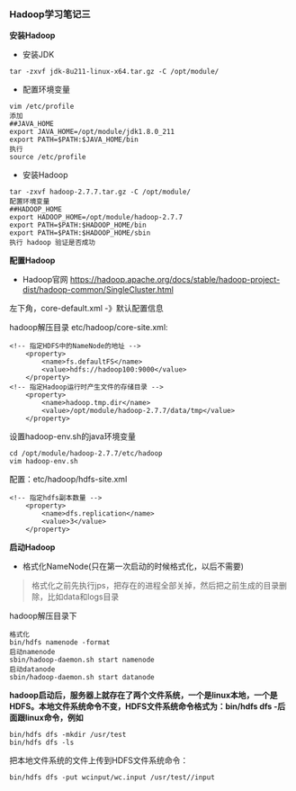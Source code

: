 ### Hadoop学习笔记三

**安装Hadoop**

- 安装JDK
```
tar -zxvf jdk-8u211-linux-x64.tar.gz -C /opt/module/
```
- 配置环境变量
```
vim /etc/profile
添加
##JAVA_HOME
export JAVA_HOME=/opt/module/jdk1.8.0_211
export PATH=$PATH:$JAVA_HOME/bin
执行
source /etc/profile
```

- 安装Hadoop
```
tar -zxvf hadoop-2.7.7.tar.gz -C /opt/module/
配置环境变量
##HADOOP_HOME
export HADOOP_HOME=/opt/module/hadoop-2.7.7
export PATH=$PATH:$HADOOP_HOME/bin
export PATH=$PATH:$HADOOP_HOME/sbin
执行 hadoop 验证是否成功
```

**配置Hadoop**

- Hadoop官网
https://hadoop.apache.org/docs/stable/hadoop-project-dist/hadoop-common/SingleCluster.html

左下角，core-default.xml -》默认配置信息

hadoop解压目录 etc/hadoop/core-site.xml:
```
<!-- 指定HDFS中的NameNode的地址 -->
    <property>
        <name>fs.defaultFS</name>
        <value>hdfs://hadoop100:9000</value>
    </property>
<!-- 指定Hadoop运行时产生文件的存储目录 -->
    <property>
        <name>hadoop.tmp.dir</name>
        <value>/opt/module/hadoop-2.7.7/data/tmp</value>
    </property>
```
设置hadoop-env.sh的java环境变量

```
cd /opt/module/hadoop-2.7.7/etc/hadoop
vim hadoop-env.sh
```

配置：etc/hadoop/hdfs-site.xml
```
<!-- 指定hdfs副本数量 -->
    <property>
        <name>dfs.replication</name>
        <value>3</value>
    </property>
```

**启动Hadoop**

- 格式化NameNode(只在第一次启动的时候格式化，以后不需要)
> 格式化之前先执行jps，把存在的进程全部关掉，然后把之前生成的目录删除，比如data和logs目录

hadoop解压目录下
```
格式化
bin/hdfs namenode -format
启动namenode
sbin/hadoop-daemon.sh start namenode
启动datanode
sbin/hadoop-daemon.sh start datanode
```

**hadoop启动后，服务器上就存在了两个文件系统，一个是linux本地，一个是HDFS。本地文件系统命令不变，HDFS文件系统命令格式为：bin/hdfs dfs -后面跟linux命令，例如**

```
bin/hdfs dfs -mkdir /usr/test
bin/hdfs dfs -ls
```

把本地文件系统的文件上传到HDFS文件系统命令：
```
bin/hdfs dfs -put wcinput/wc.input /usr/test//input
```
